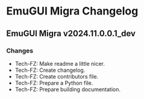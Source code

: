 # EmuGUI Migra Changelog

## EmuGUI Migra v2024.11.0.0.1_dev

### Changes

- Tech-FZ: Make readme a little nicer.
- Tech-FZ: Create changelog.
- Tech-FZ: Create contributors file.
- Tech-FZ: Prepare a Python file.
- Tech-FZ: Prepare building documentation.